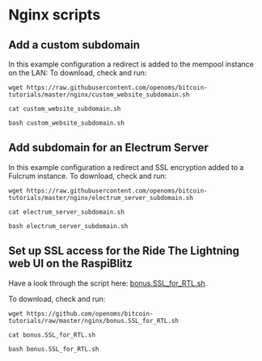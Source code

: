 # Nginx scripts

## Add a custom subdomain

In this example configuration a redirect is added to the mempool instance on the LAN:
To download, check and run:
```
wget https://raw.githubusercontent.com/openoms/bitcoin-tutorials/master/nginx/custom_website_subdomain.sh

cat custom_website_subdomain.sh

bash custom_website_subdomain.sh
```

## Add subdomain for an Electrum Server

In this example configuration a redirect and SSL encryption added to a Fulcrum instance.
To download, check and run:
```
wget https://raw.githubusercontent.com/openoms/bitcoin-tutorials/master/nginx/electrum_server_subdomain.sh

cat electrum_server_subdomain.sh

bash electrum_server_subdomain.sh
```

## Set up SSL access for the Ride The Lightning web UI on the RaspiBlitz

Have a look through the script here: [bonus.SSL_for_RTL.sh](bonus.SSL_for_RTL.sh).

To download, check and run:
```
wget https://github.com/openoms/bitcoin-tutorials/raw/master/nginx/bonus.SSL_for_RTL.sh 

cat bonus.SSL_for_RTL.sh

bash bonus.SSL_for_RTL.sh
```

